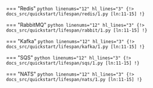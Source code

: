 === "Redis"
    ```python linenums="12" hl_lines="3"
    {!> docs_src/quickstart/lifespan/redis/1.py [ln:11-15] !}
    ```

=== "RabbitMQ"
    ```python linenums="12" hl_lines="3"
    {!> docs_src/quickstart/lifespan/rabbit/1.py [ln:11-15] !}
    ```

=== "Kafka"
    ```python linenums="12" hl_lines="3"
    {!> docs_src/quickstart/lifespan/kafka/1.py [ln:11-15] !}
    ```

=== "SQS"
    ```python linenums="12" hl_lines="3"
    {!> docs_src/quickstart/lifespan/sqs/1.py [ln:11-15] !}
    ```

=== "NATS"
    ```python linenums="12" hl_lines="3"
    {!> docs_src/quickstart/lifespan/nats/1.py [ln:11-15] !}
    ```
